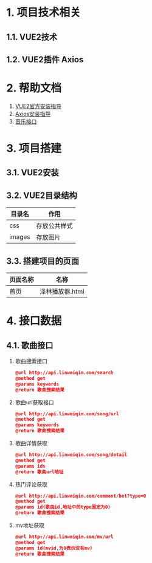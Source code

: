 # 1. 项目技术相关
## 1.1. VUE2技术
## 1.2. VUE2插件 Axios

# 2. 帮助文档

1. [VUE2官方安装指导](https://cn.vuejs.org/v2/guide/installation.html)
2. [Axios安装指导](https://github.com/axios/axios)
3. [音乐接口](https://github.com/Binaryify/NeteaseCloudMusicApi)

# 3. 项目搭建

## 3.1. VUE2安装

## 3.2. VUE2目录结构

| 目录名     | 作用             |
| ---------- | ---------------- |
| css     | 存放公共样式     |
| images | 存放图片        |

## 3.3. 搭建项目的页面

| 页面名称     | 名称         |
| ------------ | ------------ |
| 首页         | 泽林播放器.html|

# 4. 接口数据

## 4.1. 歌曲接口

1. 歌曲搜索接口

   ```json
   @url http://api.linweiqin.com/search
   @method get
   @params keywords
   @return 歌曲搜索结果
   ```

2. 歌曲url获取接口

   ```json
   @url http://api.linweiqin.com/song/url
   @method get
   @params keywords
   @return 歌曲搜索结果
   ```

3. 歌曲详情获取

   ```json
   @url http://api.linweiqin.com/song/detail
   @method get
   @params ids
   @return 歌曲url地址
   ```   

4. 热门评论获取

   ```json
   @url http://api.linweiqin.com/comment/hot?type=0
   @method get
   @params id(歌曲id,地址中的type固定为0)
   @return 歌曲搜索结果
   ```

5. mv地址获取

   ```json
   @url http://api.linweiqin.com/mv/url
   @method get
   @params id(mvid,为0表示没有mv)
   @return 歌曲搜索结果
   ```
